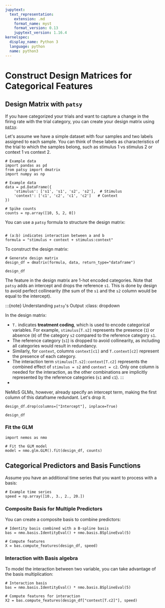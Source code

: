 ```yaml
---
jupytext:
  text_representation:
    extension: .md
    format_name: myst
    format_version: 0.13
    jupytext_version: 1.16.4
kernelspec:
  display_name: Python 3
  language: python
  name: python3
---
```


# Construct Design Matrices for Categorical Features

## Design Matrix with `patsy`

If you have categorized your trials and want to capture a change in the firing rate with the trial category, you can create your design matrix using [`patsy`](https://patsy.readthedocs.io/en/latest/).

Let's assume we have a simple dataset with four samples and two labels assigned to each sample. You can think of these labels as characteristics of the trial to which the samples belong, such as stimulus 1 vs stimulus 2 or context 1 vs context 2.

```{code-cell} ipython3
# Example data
import pandas as pd
from patsy import dmatrix
import numpy as np

# Example data 
data = pd.DataFrame({
    'stimulus': ['s1', 's1', 's2', 's2'],  # Stimulus
    'context': ['c1', 'c2', 'c1', 'c2']   # Context
})

# Spike counts
counts = np.array([10, 5, 2, 0])
```

You can use a `patsy` formula to structure the design matrix:

```{code-cell} ipython3

# (a:b) indicates interaction between a and b
formula = "stimulus + context + stimulus:context"
```

To construct the design matrix:

```{code-cell} ipython3
# Generate design matrix
design_df = dmatrix(formula, data, return_type="dataframe")

design_df
```

The feature in the design matrix are 1-hot encoded categories.
Note that `patsy` adds an intercept and drops the reference `s1`. This is done by design to avoid perfect collinearity (the sum of the `s1` and the `s2` column would be equal to the intercept). 

:::{note} Understanding `patsy`'s Output
:class: dropdown

In the design matrix:
- `T.` indicates **treatment coding**, which is used to encode categorical variables. For example, `stimulus[T.s2]` represents the presence (`1`) or absence (`0`) of the category `s2` compared to the reference category `s1`.
- The reference category (`s1`) is dropped to avoid collinearity, as including all categories would result in redundancy.
- Similarly, for `context`, columns `context[c1]` and `T.context[c2]` represent the presence of each category. 
- The interaction term `stimulus[T.s2]:context[T.c2]` represents the combined effect of `stimulus = s2` and `context = c2`. Only one column is needed for the interaction, as the other combinations are implicitly represented by the reference categories (`s1` and `c1`).
:::
- 
NeMoS GLMs, however, already specify an intercept term, making the first column of this dataframe redundant. Let's drop it.

```{code-cell} ipython3
design_df.drop(columns=["Intercept"], inplace=True)

design_df
```




### Fit the GLM

```{code-cell} ipython3
import nemos as nmo

# Fit the GLM model
model = nmo.glm.GLM().fit(design_df, counts)
```

## Categorical Predictors and Basis Functions

Assume you have an additional time series that you want to process with a basis:

```{code-cell} ipython3
# Example time series
speed = np.array([10., 3., 2., 20.])
```

### Composite Basis for Multiple Predictors

You can create a composite basis to combine predictors:

```{code-cell} ipython3
# Identity basis combined with a B-spline basis
bas = nmo.basis.IdentityEval() + nmo.basis.BSplineEval(5)

# Compute features
X = bas.compute_features(design_df, speed)
```

### Interaction with Basis algebra

To model the interaction between two variable, you can take advantage of the basis multiplication:

```{code-cell} ipython3
# Interaction basis
bas = nmo.basis.IdentityEval() * nmo.basis.BSplineEval(5)

# Compute features for interaction
X2 = bas.compute_features(design_df["context[T.c2]"], speed)
```

